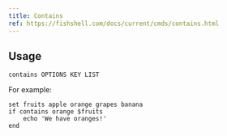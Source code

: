 ```yaml
---
title: Contains
ref: https://fishshell.com/docs/current/cmds/contains.html
---
```


## Usage

```fish
contains OPTIONS KEY LIST
```

For example:

```fish
set fruits apple orange grapes banana
if contains orange $fruits
    echo 'We have oranges!'
end
```
